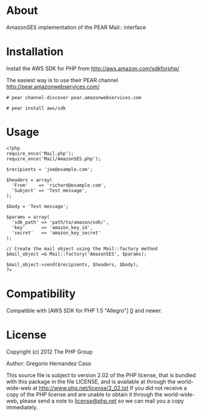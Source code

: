 About
=====

AmazonSES implementation of the PEAR Mail:: interface

Installation
============

Install the AWS SDK for PHP from http://aws.amazon.com/sdkforphp/

The easiest way is to use their PEAR channel
http://pear.amazonwebservices.com/

`# pear channel-discover pear.amazonwebservices.com`

`# pear install aws/sdk`

Usage
=====

    <?php
    require_once('Mail.php');
    require_once('Mail/AmazonSES.php');

    $recipients = 'joe@example.com';

    $headers = array(
      'From'    => 'richard@example.com',
      'Subject' => 'Test message',
    );

    $body = 'Test message';

    $params = array(
      'sdk_path' => 'path/to/amazon/sdk/',
      'key'      => 'amazon_key_id',
      'secret'   => 'amazon_key_secret'
    );

    // Create the mail object using the Mail::factory method
    $mail_object =& Mail::factory('AmazonSES', $params);

    $mail_object->send($recipients, $headers, $body);
    ?>

Compatibility
=============

Compatible with [AWS SDK for PHP 1.5 "Allegro"] [0] and newer.

License
=======

Copyright (c) 2012 The PHP Group

Author: Gregorio Hernandez Caso

This source file is subject to version 2.02 of the PHP license,
that is bundled with this package in the file LICENSE, and is
available at through the world-wide-web at
<http://www.php.net/license/2_02.txt>
If you did not receive a copy of the PHP license and are unable to
obtain it through the world-wide-web, please send a note to
license@php.net so we can mail you a copy immediately.

[0]: http://aws.amazon.com/releasenotes/PHP/3719565440874916 "Release Notes: AWS SDK for PHP 1.5 'Allegro'"